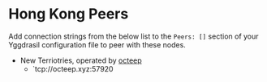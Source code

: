 # Hong Kong Peers

Add connection strings from the below list to the `Peers: []` section of your
Yggdrasil configuration file to peer with these nodes.

* New Terriotries, operated by [octeep](https://matrix.to/#/@roger:mx.octeep.xyz)
  * `tcp://octeep.xyz:57920
